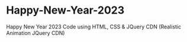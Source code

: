 # Happy-New-Year-2023
Happy New Year 2023 Code using HTML, CSS &amp; JQuery CDN (Realistic Animation JQuery CDN)
